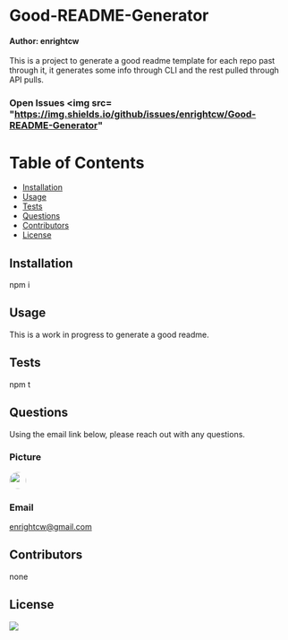 
# Good-README-Generator
#### Author: enrightcw

This is a project to generate a good readme template for each repo past through it, it generates some info through CLI and the rest pulled through API pulls.

### Open Issues <img src= "https://img.shields.io/github/issues/enrightcw/Good-README-Generator"

# Table of Contents
* [Installation](#installation)
* [Usage](#usage)
* [Tests](#tests)
* [Questions](#questions)
* [Contributors](#contributors)
* [License](#license)

## Installation

npm i

## Usage

This is a work in progress to generate a good readme.

## Tests

npm t

## Questions

Using the email link below, please reach out with any questions.

### Picture
<img src="https://avatars2.githubusercontent.com/u/58670012?v=4" width="30" style="border-radius: 15px">

### Email 
enrightcw@gmail.com

## Contributors

none

## License

<img src="https://img.shields.io/github/license/enrightcw/Good-README-Generator">
